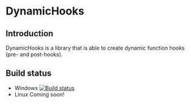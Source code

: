 # DynamicHooks
## Introduction
DynamicHooks is a library that is able to create dynamic function hooks (pre- and post-hooks).

## Build status
* Windows [![Build status](https://ci.appveyor.com/api/projects/status/1r93o0cft8fj8uhh?svg=true)](https://ci.appveyor.com/project/Ayuto/dynamichooks)
* Linux Coming soon!
